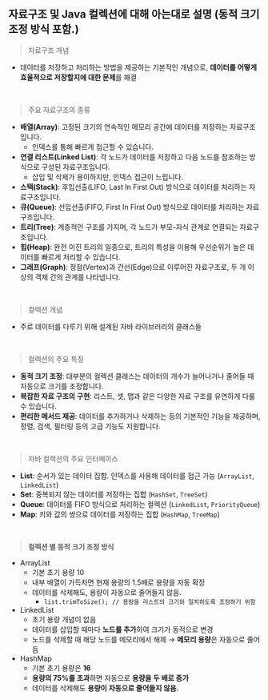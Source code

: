 ## 자료구조 및 Java 컬렉션에 대해 아는대로 설명 (동적 크기 조정 방식 포함.)

> 자료구조 개념
> 
- 데이터를 저장하고 처리하는 방법을 제공하는 기본적인 개념으로, **데이터를 어떻게 효율적으로 저장할지에 대한 문제**를 해결

<br/>

> 주요 자료구조의 종류
> 
- **배열(Array)**: 고정된 크기의 연속적인 메모리 공간에 데이터를 저장하는 자료구조입니다.
    - 인덱스를 통해 빠르게 접근할 수 있습니다.
- **연결 리스트(Linked List)**: 각 노드가 데이터를 저장하고 다음 노드를 참조하는 방식으로 구성된 자료구조입니다.
    - 삽입 및 삭제가 용이하지만, 인덱스 접근이 느립니다.
- **스택(Stack)**: 후입선출(LIFO, Last In First Out) 방식으로 데이터를 처리하는 자료구조입니다.
- **큐(Queue)**: 선입선출(FIFO, First In First Out) 방식으로 데이터를 처리하는 자료구조입니다.
- **트리(Tree)**: 계층적인 구조를 가지며, 각 노드가 부모-자식 관계로 연결되는 자료구조입니다.
- **힙(Heap)**: 완전 이진 트리의 일종으로, 트리의 특성을 이용해 우선순위가 높은 데이터를 빠르게 처리할 수 있습니다.
- **그래프(Graph)**: 정점(Vertex)과 간선(Edge)으로 이루어진 자료구조로, 두 개 이상의 객체 간의 관계를 나타냅니다.

<br/>

> 컬렉션 개념
> 
- 주로 데이터를 다루기 위해 설계된 자바 라이브러리의 클래스들

<br/>

> 컬렉션의 주요 특징
> 
- **동적 크기 조정**: 대부분의 컬렉션 클래스는 데이터의 개수가 늘어나거나 줄어들 때 자동으로 크기를 조정합니다.
- **복잡한 자료 구조의 구현**: 리스트, 셋, 맵과 같은 다양한 자료 구조를 유연하게 다룰 수 있습니다.
- **편리한 메서드 제공**: 데이터를 추가하거나 삭제하는 등의 기본적인 기능을 제공하며, 정렬, 검색, 필터링 등의 고급 기능도 지원합니다.

<br/>

> 자바 컬렉션의 주요 인터페이스
> 
- **List**: 순서가 있는 데이터 집합. 인덱스를 사용해 데이터를 접근 가능 (`ArrayList`, `LinkedList`)
- **Set**: 중복되지 않는 데이터를 저장하는 집합 (`HashSet`, `TreeSet`)
- **Queue**: 데이터를 FIFO 방식으로 처리하는 컬렉션 (`LinkedList`, `PriorityQueue`)
- **Map**: 키와 값의 쌍으로 데이터를 저장하는 집합 (`HashMap`, `TreeMap`)

<br/>

> **컬렉션 별 동적 크기 조정 방식**
> 
- ArrayList
    - 기본 초기 용량 10
    - 내부 배열이 가득차면 현재 용량의 1.5배로 용량을 자동 확장
    - 데이터를 삭제해도, 용량이 자동으로 줄어들지 않음.
        - `list.trimToSize(); // 용량을 리스트의 크기와 일치하도록 조정하기 위함`
- LinkedList
    - 초기 용량 개념이 없음
    - 데이터를 삽입할 때마다 **노드를 추가**하여 크기가 동적으로 변경
    - 노드를 삭제할 때 해당 노드를 메모리에서 해제 → **메모리 용량**은 자동으로 줄어듬
- HashMap
    - 기본 초기 용량은 **16**
    - **용량의 75%를 초과**하면 자동으로 **용량을 두 배로 증가**
    - 데이터를 삭제해도 **용량이 자동으로 줄어들지 않음.**